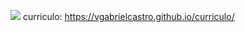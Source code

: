 <img src="https://img.icons8.com/material-rounded/48/000000/domain--v1.png"/> curriculo: https://vgabrielcastro.github.io/curriculo/
